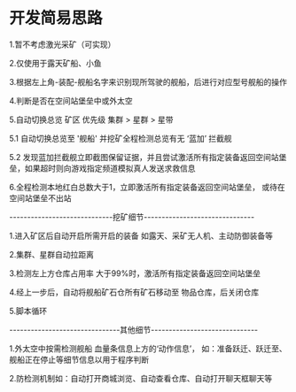 # 开发简易思路

1.暂不考虑激光采矿（可实现）

2.仅使用于露天矿船、小鱼

3.根据左上角-装配-舰船名字来识别现所驾驶的舰船，后进行对应型号舰船的操作

4.判断是否在空间站堡垒中或外太空

5.自动切换总览 矿区 优先级  集群 > 星群 > 星带

5.1 自动切换总览至  '舰船'  并挖矿全程检测总览有无 ‘蓝加’ 拦截舰

5.2 发现蓝加拦截舰立即截图保留证据，并且尝试激活所有指定装备返回空间站堡垒，如果超时则向游戏指定频道模拟真人发送求救信息

6.全程检测本地红白总数大于1，立即激活所有指定装备返回空间站堡垒， 或待在空间站堡垒不出站

-----------------------------挖矿细节-------------------------------

1.进入矿区后自动开启所需开启的装备 如露天、采矿无人机、主动防御装备等

2.集群、星群自动拉距离

3.检测左上方仓库占用率 大于99%时，激活所有指定装备返回空间站堡垒

4.经上一步后，自动将舰船矿石仓所有矿石移动至 物品仓库，后关闭仓库

5.脚本循环

-------------------------------其他细节------------------------------

1.外太空中按需检测舰船 血量条信息上方的‘动作信息’， 如：准备跃迁、跃迁至、舰船正在停止等细节信息以用于程序判断

2.防检测机制如：自动打开商城浏览、自动查看仓库、自动打开聊天框聊天等


